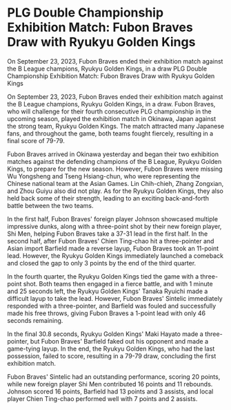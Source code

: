#  PLG Double Championship Exhibition Match: Fubon Braves Draw with Ryukyu Golden Kings

On September 23, 2023, Fubon Braves ended their exhibition match against the B League champions, Ryukyu Golden Kings, in a draw 
  PLG Double Championship Exhibition Match: Fubon Braves Draw with Ryukyu Golden Kings

On September 23, 2023, Fubon Braves ended their exhibition match against the B League champions, Ryukyu Golden Kings, in a draw. Fubon Braves, who will challenge for their fourth consecutive PLG championship in the upcoming season, played the exhibition match in Okinawa, Japan against the strong team, Ryukyu Golden Kings. The match attracted many Japanese fans, and throughout the game, both teams fought fiercely, resulting in a final score of 79-79.

Fubon Braves arrived in Okinawa yesterday and began their two exhibition matches against the defending champions of the B League, Ryukyu Golden Kings, to prepare for the new season. However, Fubon Braves were missing Wu Yongsheng and Tseng Hsiang-chun, who were representing the Chinese national team at the Asian Games. Lin Chih-chieh, Zhang Zongxian, and Zhou Guiyu also did not play. As for the Ryukyu Golden Kings, they also held back some of their strength, leading to an exciting back-and-forth battle between the two teams.

In the first half, Fubon Braves' foreign player Johnson showcased multiple impressive dunks, along with a three-point shot by their new foreign player, Shi Men, helping Fubon Braves take a 37-31 lead in the first half. In the second half, after Fubon Braves' Chien Ting-chao hit a three-pointer and Asian import Barfield made a reverse layup, Fubon Braves took an 11-point lead. However, the Ryukyu Golden Kings immediately launched a comeback and closed the gap to only 3 points by the end of the third quarter.

In the fourth quarter, the Ryukyu Golden Kings tied the game with a three-point shot. Both teams then engaged in a fierce battle, and with 1 minute and 25 seconds left, the Ryukyu Golden Kings' Tanaka Ryuichi made a difficult layup to take the lead. However, Fubon Braves' Sintelic immediately responded with a three-pointer, and Barfield was fouled and successfully made his free throws, giving Fubon Braves a 1-point lead with only 46 seconds remaining.

In the final 30.8 seconds, Ryukyu Golden Kings' Maki Hayato made a three-pointer, but Fubon Braves' Barfield faked out his opponent and made a game-tying layup. In the end, the Ryukyu Golden Kings, who had the last possession, failed to score, resulting in a 79-79 draw, concluding the first exhibition match.

Fubon Braves' Sintelic had an outstanding performance, scoring 20 points, while new foreign player Shi Men contributed 16 points and 11 rebounds. Johnson scored 16 points, Barfield had 13 points and 3 assists, and local player Chien Ting-chao performed well with 7 points and 2 assists.